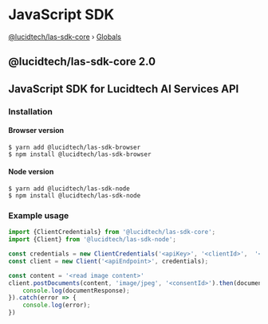 # JavaScript SDK

[@lucidtech/las-sdk-core](./) › [Globals](https://github.com/LucidtechAI/las-docs/tree/2479fbadf71d289f61249e4ef2c09f3227515355/reference/js/2.0/globals.md)

## @lucidtech/las-sdk-core 2.0

## JavaScript SDK for Lucidtech AI Services API

### Installation

#### Browser version

```text
$ yarn add @lucidtech/las-sdk-browser
$ npm install @lucidtech/las-sdk-browser
```

#### Node version

```text
$ yarn add @lucidtech/las-sdk-node
$ npm install @lucidtech/las-sdk-node
```

### Example usage

```javascript
import {ClientCredentials} from '@lucidtech/las-sdk-core';
import {Client} from '@lucidtech/las-sdk-node';

const credentials = new ClientCredentials('<apiKey>', '<clientId>',  '<clientSecret>', '<authEndpoint>');
const client = new Client('<apiEndpoint>', credentials);

const content = '<read image content>'
client.postDocuments(content, 'image/jpeg', '<consentId>').then(documentResponse => {
    console.log(documentResponse);
}).catch(error => {
    console.log(error);
})
```

